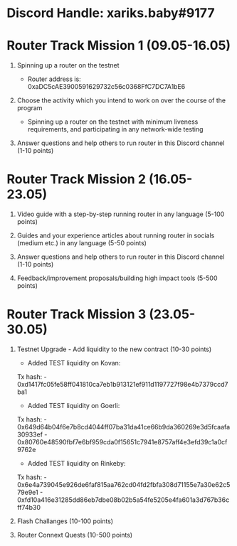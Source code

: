 # Discord Handle: xariks.baby#9177
# Router Track Mission 1 (09.05-16.05)

1) Spinning up a router on the testnet

    - Router address is: 0xaDC5cAE3900591629732c56c0368FfC7DC7A1bE6


2) Choose the activity which you intend to work on over the course of the program

    - Spinning up a router on the testnet with minimum liveness requirements, and participating in any network-wide testing

3) Answer questions and help others to run router in this Discord channel (1-10 points)

# Router Track Mission 2 (16.05-23.05)


1) Video guide with a step-by-step running router in any language (5-100 points)


2) Guides and your experience articles about running router in socials (medium etc.) in any language (5-50 points)


3) Answer questions and help others to run router in this Discord channel (1-10 points)


4) Feedback/improvement proposals/building high impact tools (5-500 points)


# Router Track Mission 3 (23.05-30.05)


1) Testnet Upgrade - Add liquidity to the new contract (10-30 points)

     - Added TEST liquidity on Kovan:

      Tx hash: 
        -    0xd1417fc05fe58ff041810ca7eb1b913121ef911d1197727f98e4b7379ccd7ba1
         
     - Added TEST liquidity on Goerli:

      Tx hash: 
        - 0x649d64b04f6e7b8cd4044ff07ba31da41ce66b9da360269e3d5fcaafa30933ef
        - 0x80760e48590fbf7e6bf959cda0f15651c7941e8757aff4e3efd39c1a0cf9762e

     - Added TEST liquidity on Rinkeby:

      Tx hash: 
        - 0x6e4a739045e926de6faf815aa762cd04fd2fbfa308d71155e7a30e62c579e9e1
        - 0xfd10a416e31285dd86eb7dbe08b02b5a54fe5205e4fa601a3d767b36cff74b30



2) Flash Challanges (10-100 points)


3) Router Connext Quests (10-500 points)
